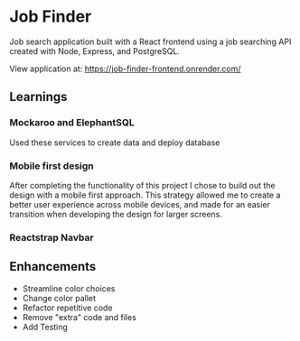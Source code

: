 # Job Finder

Job search application built with a React frontend using a job searching API created with Node, Express, and PostgreSQL.

View application at: https://job-finder-frontend.onrender.com/


## Learnings
### Mockaroo and ElephantSQL 
Used these services to create data and deploy database
### Mobile first design
After completing the functionality of this project I chose to build out the design with a mobile first approach. This strategy allowed me to create a better user experience across mobile devices, and made for an easier transition when developing the design for larger screens. 
### Reactstrap Navbar


## Enhancements
- Streamline color choices
- Change color pallet
- Refactor repetitive code
- Remove "extra" code and files
- Add Testing